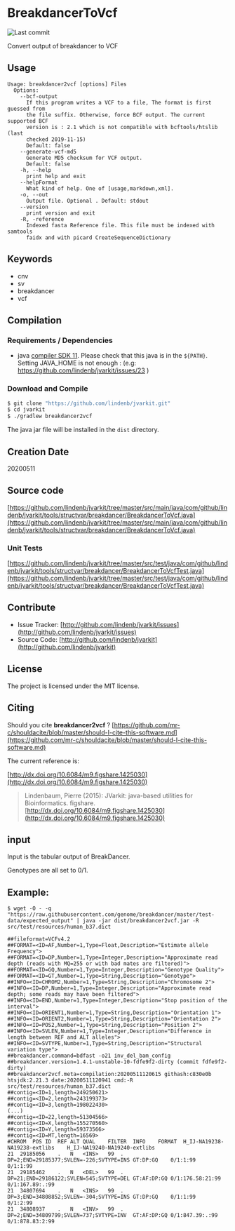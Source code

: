 # BreakdancerToVcf

![Last commit](https://img.shields.io/github/last-commit/lindenb/jvarkit.png)

Convert output of breakdancer to VCF


## Usage

```
Usage: breakdancer2vcf [options] Files
  Options:
    --bcf-output
      If this program writes a VCF to a file, The format is first guessed from 
      the file suffix. Otherwise, force BCF output. The current supported BCF 
      version is : 2.1 which is not compatible with bcftools/htslib (last 
      checked 2019-11-15)
      Default: false
    --generate-vcf-md5
      Generate MD5 checksum for VCF output.
      Default: false
    -h, --help
      print help and exit
    --helpFormat
      What kind of help. One of [usage,markdown,xml].
    -o, --out
      Output file. Optional . Default: stdout
    --version
      print version and exit
    -R, -reference
      Indexed fasta Reference file. This file must be indexed with samtools 
      faidx and with picard CreateSequenceDictionary

```


## Keywords

 * cnv
 * sv
 * breakdancer
 * vcf


## Compilation

### Requirements / Dependencies

* java [compiler SDK 11](https://jdk.java.net/11/). Please check that this java is in the `${PATH}`. Setting JAVA_HOME is not enough : (e.g: https://github.com/lindenb/jvarkit/issues/23 )


### Download and Compile

```bash
$ git clone "https://github.com/lindenb/jvarkit.git"
$ cd jvarkit
$ ./gradlew breakdancer2vcf
```

The java jar file will be installed in the `dist` directory.


## Creation Date

20200511

## Source code 

[https://github.com/lindenb/jvarkit/tree/master/src/main/java/com/github/lindenb/jvarkit/tools/structvar/breakdancer/BreakdancerToVcf.java](https://github.com/lindenb/jvarkit/tree/master/src/main/java/com/github/lindenb/jvarkit/tools/structvar/breakdancer/BreakdancerToVcf.java)

### Unit Tests

[https://github.com/lindenb/jvarkit/tree/master/src/test/java/com/github/lindenb/jvarkit/tools/structvar/breakdancer/BreakdancerToVcfTest.java](https://github.com/lindenb/jvarkit/tree/master/src/test/java/com/github/lindenb/jvarkit/tools/structvar/breakdancer/BreakdancerToVcfTest.java)


## Contribute

- Issue Tracker: [http://github.com/lindenb/jvarkit/issues](http://github.com/lindenb/jvarkit/issues)
- Source Code: [http://github.com/lindenb/jvarkit](http://github.com/lindenb/jvarkit)

## License

The project is licensed under the MIT license.

## Citing

Should you cite **breakdancer2vcf** ? [https://github.com/mr-c/shouldacite/blob/master/should-I-cite-this-software.md](https://github.com/mr-c/shouldacite/blob/master/should-I-cite-this-software.md)

The current reference is:

[http://dx.doi.org/10.6084/m9.figshare.1425030](http://dx.doi.org/10.6084/m9.figshare.1425030)

> Lindenbaum, Pierre (2015): JVarkit: java-based utilities for Bioinformatics. figshare.
> [http://dx.doi.org/10.6084/m9.figshare.1425030](http://dx.doi.org/10.6084/m9.figshare.1425030)


## input

Input is the tabular output of BreakDancer.

Genotypes are all set to 0/1.

## Example:

```
$ wget -O - -q "https://raw.githubusercontent.com/genome/breakdancer/master/test-data/expected_output" | java -jar dist/breakdancer2vcf.jar -R src/test/resources/human_b37.dict 

##fileformat=VCFv4.2
##FORMAT=<ID=AF,Number=1,Type=Float,Description="Estimate allele Frequency">
##FORMAT=<ID=DP,Number=1,Type=Integer,Description="Approximate read depth (reads with MQ=255 or with bad mates are filtered)">
##FORMAT=<ID=GQ,Number=1,Type=Integer,Description="Genotype Quality">
##FORMAT=<ID=GT,Number=1,Type=String,Description="Genotype">
##INFO=<ID=CHROM2,Number=1,Type=String,Description="Chromosome 2">
##INFO=<ID=DP,Number=1,Type=Integer,Description="Approximate read depth; some reads may have been filtered">
##INFO=<ID=END,Number=1,Type=Integer,Description="Stop position of the interval">
##INFO=<ID=ORIENT1,Number=1,Type=String,Description="Orientation 1">
##INFO=<ID=ORIENT2,Number=1,Type=String,Description="Orientation 2">
##INFO=<ID=POS2,Number=1,Type=String,Description="Position 2">
##INFO=<ID=SVLEN,Number=1,Type=Integer,Description="Difference in length between REF and ALT alleles">
##INFO=<ID=SVTYPE,Number=1,Type=String,Description="Structural variation type">
##breakdancer.command=bdfast -o21 inv_del_bam_config
##breakdancer.version=1.4.1-unstable-10-fdfe9f2-dirty (commit fdfe9f2-dirty)
##breakdancer2vcf.meta=compilation:20200511120615 githash:c830e0b htsjdk:2.21.3 date:20200511120941 cmd:-R src/test/resources/human_b37.dict
##contig=<ID=1,length=249250621>
##contig=<ID=2,length=243199373>
##contig=<ID=3,length=198022430>
(...)
##contig=<ID=22,length=51304566>
##contig=<ID=X,length=155270560>
##contig=<ID=Y,length=59373566>
##contig=<ID=MT,length=16569>
#CHROM	POS	ID	REF	ALT	QUAL	FILTER	INFO	FORMAT	H_IJ-NA19238-NA19238-extlibs	H_IJ-NA19240-NA19240-extlibs
21	29185056	.	N	<INS>	99	.	DP=2;END=29185377;SVLEN=-226;SVTYPE=INS	GT:DP:GQ	0/1:1:99	0/1:1:99
21	29185462	.	N	<DEL>	99	.	DP=21;END=29186122;SVLEN=545;SVTYPE=DEL	GT:AF:DP:GQ	0/1:176.58:21:99	0/1:167.89:.:99
21	34807694	.	N	<INS>	99	.	DP=3;END=34808852;SVLEN=-304;SVTYPE=INS	GT:DP:GQ	0/1:1:99	0/1:2:99
21	34808937	.	N	<INV>	99	.	DP=2;END=34809799;SVLEN=737;SVTYPE=INV	GT:AF:DP:GQ	0/1:847.39:.:99	0/1:878.83:2:99
```




